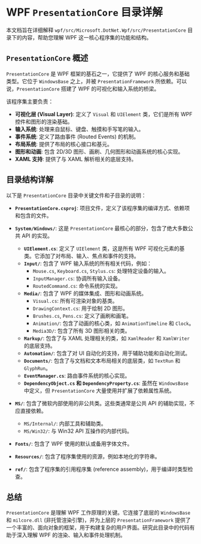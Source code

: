 # WPF `PresentationCore` 目录详解

本文档旨在详细解释 `wpf/src/Microsoft.DotNet.Wpf/src/PresentationCore` 目录下的内容，帮助您理解 WPF 这一核心程序集的功能和结构。

## `PresentationCore` 概述

`PresentationCore` 是 WPF 框架的基石之一，它提供了 WPF 的核心服务和基础类型。它位于 `WindowsBase` 之上，并被 `PresentationFramework` 所依赖。可以说，`PresentationCore` 搭建了 WPF 的可视化和输入系统的桥梁。

该程序集主要负责：

*   **可视化层 (Visual Layer)**: 定义了 `Visual` 和 `UIElement` 类，它们是所有 WPF 控件和图形的渲染基础。
*   **输入系统**: 处理来自鼠标、键盘、触摸和手写笔的输入。
*   **事件系统**: 定义了路由事件 (Routed Events) 的机制。
*   **布局系统**: 提供了布局的核心接口和基元。
*   **图形和动画**: 包含 2D/3D 图形、画刷、几何图形和动画系统的核心实现。
*   **XAML 支持**: 提供了与 XAML 解析相关的底层支持。

## 目录结构详解

以下是 `PresentationCore` 目录中关键文件和子目录的说明：

*   **`PresentationCore.csproj`**: 项目文件，定义了该程序集的编译方式、依赖项和包含的文件。

*   **`System/Windows/`**: 这是 `PresentationCore` 最核心的部分，包含了绝大多数公共 API 的实现。
    *   **`UIElement.cs`**: 定义了 `UIElement` 类，这是所有 WPF 可视化元素的基类。它添加了对布局、输入、焦点和事件的支持。
    *   **`Input/`**: 包含了 WPF 输入系统的所有相关代码，例如：
        *   `Mouse.cs`, `Keyboard.cs`, `Stylus.cs`: 处理特定设备的输入。
        *   `InputManager.cs`: 协调所有输入设备。
        *   `RoutedCommand.cs`: 命令系统的实现。
    *   **`Media/`**: 包含了 WPF 的媒体集成、图形和动画系统。
        *   `Visual.cs`: 所有可渲染对象的基类。
        *   `DrawingContext.cs`: 用于绘制 2D 图形。
        *   `Brushes.cs`, `Pens.cs`: 定义了画刷和画笔。
        *   `Animation/`: 包含了动画的核心类，如 `AnimationTimeline` 和 `Clock`。
        *   `Media3D/`: 包含了所有 3D 图形相关的类。
    *   **`Markup/`**: 包含了与 XAML 处理相关的类，如 `XamlReader` 和 `XamlWriter` 的底层支持。
    *   **`Automation/`**: 包含了对 UI 自动化的支持，用于辅助功能和自动化测试。
    *   **`Documents/`**: 包含了与文档和文本布局相关的底层类，如 `TextRun` 和 `GlyphRun`。
    *   **`EventManager.cs`**: 路由事件系统的核心实现。
    *   **`DependencyObject.cs` 和 `DependencyProperty.cs`**: 虽然在 `WindowsBase` 中定义，但 `PresentationCore` 大量使用并扩展了依赖属性系统。

*   **`MS/`**: 包含了微软内部使用的非公共类。这些类通常是公共 API 的辅助实现，不应直接依赖。
    *   `MS/Internal/`: 内部工具和辅助类。
    *   `MS/Win32/`: 与 Win32 API 互操作的内部代码。

*   **`Fonts/`**: 包含了 WPF 使用的默认或备用字体文件。

*   **`Resources/`**: 包含了程序集使用的资源，例如本地化的字符串。

*   **`ref/`**: 包含了程序集的引用程序集 (reference assembly)，用于编译时类型检查。

## 总结

`PresentationCore` 是理解 WPF 工作原理的关键。它连接了底层的 `WindowsBase` 和 `milcore.dll` (非托管渲染引擎)，并为上层的 `PresentationFramework` 提供了一个丰富的、面向对象的框架，用于构建复杂的用户界面。研究此目录中的代码有助于深入理解 WPF 的渲染、输入和事件处理机制。
